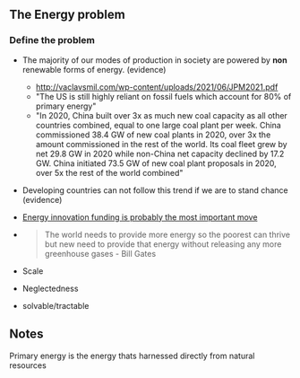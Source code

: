 ## The Energy problem 

### Define the problem

* The majority of our modes of production in society are powered by **non** renewable forms of energy. (evidence)
    * http://vaclavsmil.com/wp-content/uploads/2021/06/JPM2021.pdf
    * "The US is still highly reliant on fossil fuels which account for 80% of primary energy"
    * "In 2020, China built over 3x as much new coal capacity as all other
    countries combined, equal to one large coal plant per week. China commissioned
    38.4 GW of new coal plants in 2020, over 3x the amount commissioned in the rest
    of the world. Its coal fleet grew by net 29.8 GW in 2020 while non-China
    net capacity declined by 17.2 GW. China initiated 73.5 GW of new coal plant
    proposals in 2020, over 5x the rest of the world combined"
* Developing countries can not follow this trend if we are to stand chance (evidence)
* [Energy innovation funding is probably the most important move ](https://www.effectivealtruism.org/articles/johannes-ackva-an-update-to-our-thinking-on-climate-change/)
* > The world needs to provide more energy so the poorest can thrive but new need to provide that energy without
  releasing any more greenhouse gases - Bill Gates
 
* Scale
* Neglectedness
* solvable/tractable

## Notes

Primary energy is the energy thats harnessed directly from natural resources
